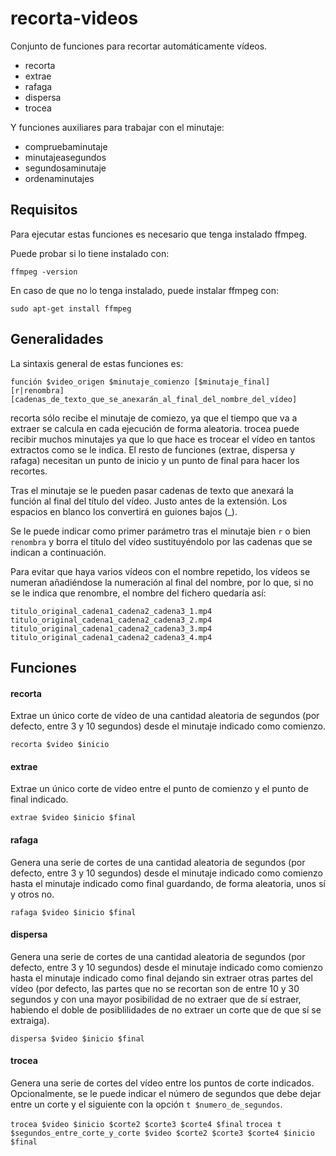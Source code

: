 # recorta-videos
Conjunto de funciones para recortar automáticamente vídeos. 
- recorta
- extrae
- rafaga
- dispersa
- trocea

Y funciones auxiliares para trabajar con el minutaje:

- compruebaminutaje
- minutajeasegundos
- segundosaminutaje
- ordenaminutajes

## Requisitos

Para ejecutar estas funciones es necesario que tenga instalado ffmpeg. 

Puede probar si lo tiene instalado con:

`ffmpeg -version`

En caso de que no lo tenga instalado, puede instalar ffmpeg con:

`sudo apt-get install ffmpeg`

## Generalidades

La sintaxis general de estas funciones es:

`función $video_origen $minutaje_comienzo [$minutaje_final] [r|renombra] [cadenas_de_texto_que_se_anexarán_al_final_del_nombre_del_vídeo]`

recorta sólo recibe el minutaje de comiezo, ya que el tiempo que va a extraer se calcula en cada ejecución de forma aleatoria. 
trocea puede recibir muchos minutajes ya que lo que hace es trocear el vídeo en tantos extractos como se le indica. 
El resto de funciones (extrae, dispersa y rafaga) necesitan un punto de inicio y un punto de final para hacer los recortes. 

Tras el minutaje se le pueden pasar cadenas de texto que anexará la función al final del título del vídeo. Justo antes de la extensión. Los espacios en blanco los convertirá en guiones bajos (_). 

Se le puede indicar como primer parámetro tras el minutaje bien `r` o bien `renombra` y borra el título del vídeo sustituyéndolo por las cadenas que se indican a continuación. 

Para evitar que haya varios vídeos con el nombre repetido, los vídeos se numeran añadiéndose la numeración al final del nombre, por lo que, si no se le indica que renombre, el nombre del fichero quedaría así:

`titulo_original_cadena1_cadena2_cadena3_1.mp4`  
`titulo_original_cadena1_cadena2_cadena3_2.mp4`  
`titulo_original_cadena1_cadena2_cadena3_3.mp4`  
`titulo_original_cadena1_cadena2_cadena3_4.mp4`

## Funciones

#### recorta
Extrae un único corte de vídeo de una cantidad aleatoria de segundos (por defecto, entre 3 y 10 segundos) desde el minutaje indicado como comienzo. 

`recorta $video $inicio` 

#### extrae
Extrae un único corte de vídeo entre el punto de comienzo y el punto de final indicado. 

`extrae $video $inicio $final`

#### rafaga 
Genera una serie de cortes de una cantidad aleatoria de segundos (por defecto, entre 3 y 10 segundos) desde el minutaje indicado como comienzo hasta el minutaje indicado como final guardando, de forma aleatoria, unos sí y otros no. 

`rafaga $video $inicio $final`

#### dispersa
Genera una serie de cortes de una cantidad aleatoria de segundos (por defecto, entre 3 y 10 segundos) desde el minutaje indicado como comienzo hasta el minutaje indicado como final dejando sin extraer otras partes del vídeo (por defecto, las partes que no se recortan son de entre 10 y 30 segundos y con una mayor posibilidad de no extraer que de sí estraer, habiendo el doble de posiblilidades de no extraer un corte que de que sí se extraiga).

`dispersa $video $inicio $final`

#### trocea

Genera una serie de cortes del vídeo entre los puntos de corte indicados. Opcionalmente, se le puede indicar el número de segundos que debe dejar entre un corte y el siguiente con la opción `t $numero_de_segundos`. 

`trocea $video $inicio $corte2 $corte3 $corte4 $final`
`trocea t $segundos_entre_corte_y_corte $video $corte2 $corte3 $corte4 $inicio $final`
